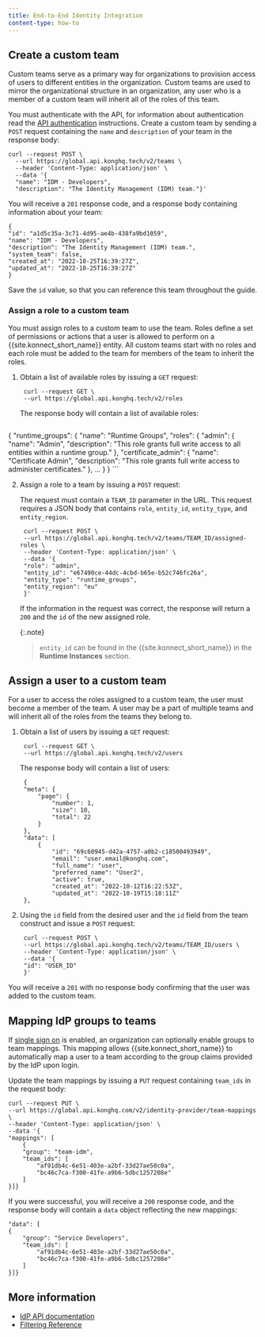 ```yaml
---
title: End-to-End Identity Integration
content-type: how-to
---
```



## Create a custom team

Custom teams serve as a primary way for organizations to provision access of users to different entities in the organization. Custom teams are used to mirror the organizational structure in an organization, any user who is a member of a custom team will inherit all of the roles of this team.

You must authenticate with the API, for information about authentication read the [API authentication](/konnect/api/index/#authentication) instructions.
Create a custom team by sending a `POST` request containing the `name` and `description` of your team in the response body: 
```
curl --request POST \
  --url https://global.api.konghq.tech/v2/teams \
  --header 'Content-Type: application/json' \
  --data '{
  "name": "IDM - Developers",
  "description": "The Identity Management (IDM) team."}'
```

You will receive a `201` response code, and a response body containing information about your team: 

```
{
"id": "a1d5c35a-3c71-4d95-ae4b-438fa9bd1059",
"name": "IDM - Developers",
"description": "The Identity Management (IDM) team.",
"system_team": false,
"created_at": "2022-10-25T16:39:27Z",
"updated_at": "2022-10-25T16:39:27Z"
}
```

Save the `id` value, so that you can reference this team throughout the guide.


### Assign a role to a custom team

You must assign roles to a custom team to use the team. Roles define a set of permissions or actions that a user is allowed to perform on a {{site.konnect_short_name}} entity. All custom teams start with no roles and each role must be added to the team for members of the team to inherit the roles. 

1. Obtain a list of available roles by issuing a `GET` request:

        curl --request GET \
        --url https://global.api.konghq.tech/v2/roles

   The response body will contain a list of available roles: 

    ```
{
      "runtime_groups": {
        "name": "Runtime Groups",
        "roles": {
          "admin": {
            "name": "Admin",
            "description": "This role grants full write access to all entities within a runtime group."
          },
          "certificate_admin": {
            "name": "Certificate Admin",
            "description": "This role grants full write access to administer certificates."
          },
          ...
        }
	}
    ```

2. Assign a role to a team by issuing  a `POST` request:
    
    The request must contain a `TEAM_ID` parameter in the URL. This request requires a JSON body that contains `role`, `entity_id`, `entity_type`, and `entity_region`. 

        curl --request POST \
        --url https://global.api.konghq.tech/v2/teams/TEAM_ID/assigned-roles \
        --header 'Content-Type: application/json' \
        --data '{
        "role": "admin",
        "entity_id": "e67490ce-44dc-4cbd-b65e-b52c746fc26a",
        "entity_type": "runtime_groups",
        "entity_region": "eu"
        }'
    If the information in the request was correct, the response will return a `200` and the `id` of the new assigned role. 

    {:.note}
    > `entity_id` can be found in the {{site.konnect_short_name}} in the **Runtime Instances** section. 

## Assign a user to a custom team

For a user to access the roles assigned to a custom team, the user must become a member of the team. A user may be a part of multiple teams and will inherit all of the roles from the teams they belong to.

1. Obtain a list of users by issuing a `GET` request:

        curl --request GET \
        --url https://global.api.konghq.tech/v2/users
    
    The response body will contain a list of users:
    
        {
        "meta": {
            "page": {
                "number": 1,
                "size": 10,
                "total": 22
            }
        },
        "data": [
            {
                "id": "69c60945-d42a-4757-a0b2-c18500493949",
                "email": "user.email@konghq.com",
                "full_name": "user",
                "preferred_name": "User2",
                "active": true,
                "created_at": "2022-10-12T16:22:53Z",
                "updated_at": "2022-10-19T15:18:11Z"
        },

2. Using the `id` field from the desired user and the `id` field from the team construct and issue a `POST` request: 

        curl --request POST \
        --url https://global.api.konghq.tech/v2/teams/TEAM_ID/users \
        --header 'Content-Type: application/json' \
        --data '{
        "id": "USER_ID"
        }'

You will receive a `201` with no response body confirming that the user was added to the custom team. 


## Mapping IdP groups to teams

If [single sign on](/konnect/org-management/okta-idp/) is enabled, an organization can optionally enable groups to team mappings. This mapping allows {{site.konnect_short_name}} to automatically map a user to a team according to the group claims provided by the IdP upon login.

Update the team mappings by issuing a `PUT` request containing `team_ids` in the request body: 

    curl --request PUT \
    --url https://global.api.konghq.com/v2/identity-provider/team-mappings \
    --header 'Content-Type: application/json' \
    --data '{
    "mappings": [
        {
        "group": "team-idm",
        "team_ids": [
            "af91db4c-6e51-403e-a2bf-33d27ae50c0a",
            "bc46c7ca-f300-41fe-a9b6-5dbc1257208e"
        ]
    }]}

If you were successful, you will receive a `200` response code, and the response body will contain a `data` object reflecting the new mappings: 

    "data": [
    {
        "group": "Service Developers",
        "team_ids": [
            "af91db4c-6e51-403e-a2bf-33d27ae50c0a",
            "bc46c7ca-f300-41fe-a9b6-5dbc1257208e"
        ]
    }]}
    


## More information

* [IdP API documentation](https://developer.konghq.com/spec/5175b87f-bfae-40f6-898d-82d224387f9b/d0e13745-db5c-42d5-80ae-ef803104f5ce)
* [Filtering Reference](/konnect/api/filtering/)